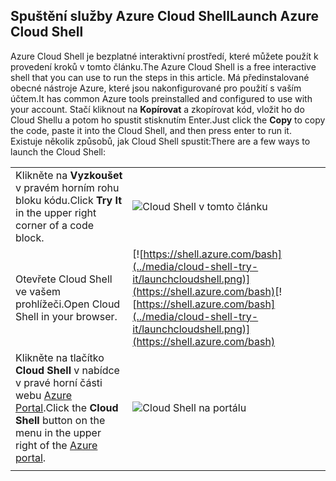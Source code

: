 
## <a name="launch-azure-cloud-shell"></a><span data-ttu-id="d6fb4-101">Spuštění služby Azure Cloud Shell</span><span class="sxs-lookup"><span data-stu-id="d6fb4-101">Launch Azure Cloud Shell</span></span>

<span data-ttu-id="d6fb4-102">Azure Cloud Shell je bezplatné interaktivní prostředí, které můžete použít k provedení kroků v tomto článku.</span><span class="sxs-lookup"><span data-stu-id="d6fb4-102">The Azure Cloud Shell is a free interactive shell that you can use to run the steps in this article.</span></span> <span data-ttu-id="d6fb4-103">Má předinstalované obecné nástroje Azure, které jsou nakonfigurované pro použití s vaším účtem.</span><span class="sxs-lookup"><span data-stu-id="d6fb4-103">It has common Azure tools preinstalled and configured to use with your account.</span></span> <span data-ttu-id="d6fb4-104">Stačí kliknout na **Kopírovat** a zkopírovat kód, vložit ho do Cloud Shellu a potom ho spustit stisknutím Enter.</span><span class="sxs-lookup"><span data-stu-id="d6fb4-104">Just click the **Copy** to copy the code, paste it into the Cloud Shell, and then press enter to run it.</span></span>  <span data-ttu-id="d6fb4-105">Existuje několik způsobů, jak Cloud Shell spustit:</span><span class="sxs-lookup"><span data-stu-id="d6fb4-105">There are a few ways to launch the Cloud Shell:</span></span>

|  |   |
|-----------------------------------------------|---|
| <span data-ttu-id="d6fb4-106">Klikněte na **Vyzkoušet** v pravém horním rohu bloku kódu.</span><span class="sxs-lookup"><span data-stu-id="d6fb4-106">Click **Try It** in the upper right corner of a code block.</span></span> | ![Cloud Shell v tomto článku](../media/cloud-shell-try-it/cli-try-it.png) |
| <span data-ttu-id="d6fb4-108">Otevřete Cloud Shell ve vašem prohlížeči.</span><span class="sxs-lookup"><span data-stu-id="d6fb4-108">Open Cloud Shell in your browser.</span></span> | <span data-ttu-id="d6fb4-109">[![https://shell.azure.com/bash](../media/cloud-shell-try-it/launchcloudshell.png)](https://shell.azure.com/bash)</span><span class="sxs-lookup"><span data-stu-id="d6fb4-109">[![https://shell.azure.com/bash](../media/cloud-shell-try-it/launchcloudshell.png)](https://shell.azure.com/bash)</span></span> |
| <span data-ttu-id="d6fb4-110">Klikněte na tlačítko **Cloud Shell** v nabídce v pravé horní části webu [Azure Portal](https://portal.azure.com).</span><span class="sxs-lookup"><span data-stu-id="d6fb4-110">Click the **Cloud Shell** button on the menu in the upper right of the [Azure portal](https://portal.azure.com).</span></span> |    ![Cloud Shell na portálu](../media/cloud-shell-try-it/cloud-shell-menu.png) |
|  |  |

